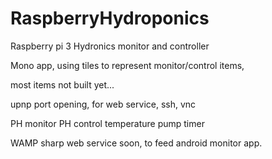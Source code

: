 # RaspberryHydroponics
Raspberry pi 3 Hydronics monitor and controller

Mono app, using tiles to represent monitor/control items,

most items not built yet...

upnp port opening, for web service, ssh, vnc 

PH monitor
PH control
temperature
pump timer

WAMP sharp web service soon, to feed android monitor app.

